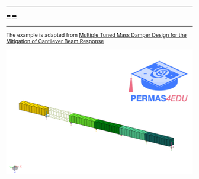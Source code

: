***
[⬅️](../074/README.md "Previous example")
[➡️](../076/README.md "Next example")
***

The example is adapted from [Multiple Tuned Mass Damper Design for the Mitigation of Cantilever Beam Response](http://dx.doi.org/10.1061/AJRUA6.RUENG-1502)

![Multiple tuned mass damper](mtmd.png)
